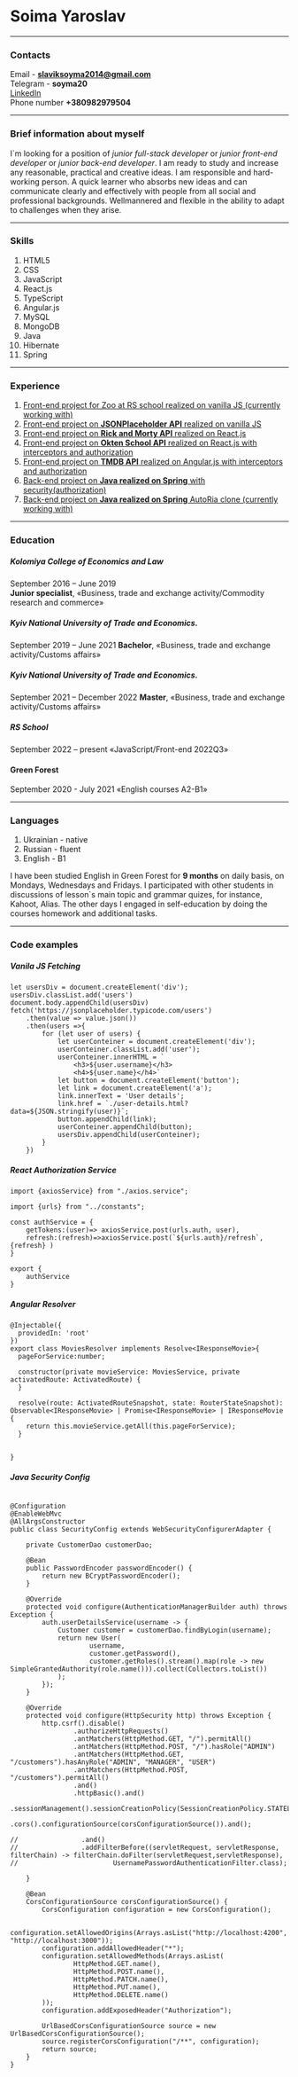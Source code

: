 # Soima Yaroslav

********* 

### Contacts

Email - **slaviksoyma2014@gmail.com**  
Telegram - **soyma20**  
[LinkedIn](https://www.linkedin.com/in/yaroslav-soima-48294824a/)  
Phone number **+380982979504**
********* 

### Brief information about myself

I`m looking for a position of *junior full-stack developer* or *junior front-end developer* or *junior back-end
developer*. I am ready to study and increase any reasonable, practical and creative ideas. I am responsible and
hard-working person. A quick learner who absorbs new ideas and can
communicate clearly and effectively with people from all social and professional backgrounds. Wellmannered and flexible
in the ability to adapt to challenges when they arise.
********* 

### Skills

1. HTML5
2. CSS
3. JavaScript
4. React.js
5. TypeScript
6. Angular.js
7. MySQL
8. MongoDB
9. Java
10. Hibernate
11. Spring

********* 

### Experience

1. [Front-end project for Zoo at RS school realized on vanilla JS (currently working with)](https://github.com/rolling-scopes-school/soyma20-JSFE2022Q3/tree/online-zoo)
2. [Front-end project on **JSONPlaceholder
   API** realized on vanilla JS](https://github.com/soyma20/normal_JS/tree/master/mini%20progect)
3. [Front-end project on **Rick and Morty
   API** realized on React.js](https://github.com/soyma20/react-apr-soyma20/tree/RickAndMortyApi)
3. [Front-end project on **Okten School
   API** realized on React.js with interceptors and authorization](https://github.com/soyma20/react-apr-soyma20/tree/bonus_authorization)
3. [Front-end project on **TMDB
   API** realized on Angular.js with  interceptors and authorization](https://github.com/soyma20/ng20222/tree/movieProgect)
3. [Back-end project on **Java realized on
   Spring** with security(authorization)](https://github.com/soyma20/ng20222/tree/movieProgect)
3. [Back-end project on **Java realized on
   Spring** AutoRia clone (currently working with)](https://github.com/soyma20/ng20222/tree/movieProgect)

********* 

### Education

##### Kolomiya College of Economics and Law

September 2016 – June 2019  
**Junior specialist**, «Business, trade and exchange activity/Commodity research and
commerce»

##### Kyiv National University of Trade and Economics.

September 2019 – June 2021
**Bachelor**, «Business, trade and exchange activity/Customs affairs»

##### Kyiv National University of Trade and Economics.

September 2021 – December 2022
**Master**, «Business, trade and exchange activity/Customs affairs»

##### RS School

September 2022 – present
«JavaScript/Front-end 2022Q3»

#### Green Forest

September 2020 - July 2021
«English courses A2-B1»
********* 

### Languages

1. Ukrainian - native
2. Russian - fluent
3. English - B1

I have been studied English in Green Forest for **9 months** on daily basis, on Mondays, Wednesdays and Fridays. I
participated
with other students in discussions of lesson`s main topic and grammar quizes, for instance, Kahoot, Alias. The other
days I engaged in self-education by doing the courses homework and additional tasks.
********* 

### Code examples

##### Vanila JS Fetching

```
let usersDiv = document.createElement('div');
usersDiv.classList.add('users')
document.body.appendChild(usersDiv)
fetch('https://jsonplaceholder.typicode.com/users')
    .then(value => value.json())
    .then(users =>{
        for (let user of users) {
            let userConteiner = document.createElement('div');
            userConteiner.classList.add('user');
            userConteiner.innerHTML = `
                <h3>${user.username}</h3>
                <h4>${user.name}</h4>`
            let button = document.createElement('button');
            let link = document.createElement('a');
            link.innerText = 'User details';
            link.href = `./user-details.html?data=${JSON.stringify(user)}`;
            button.appendChild(link);
            userConteiner.appendChild(button);
            usersDiv.appendChild(userConteiner);
        }
    })
```

##### React Authorization Service

```
import {axiosService} from "./axios.service";

import {urls} from "../constants";

const authService = {
    getTokens:(user)=> axiosService.post(urls.auth, user),
    refresh:(refresh)=>axiosService.post(`${urls.auth}/refresh`, {refresh} )
}

export {
    authService
}
```

##### Angular Resolver

```
@Injectable({
  providedIn: 'root'
})
export class MoviesResolver implements Resolve<IResponseMovie>{
  pageForService:number;

  constructor(private movieService: MoviesService, private activatedRoute: ActivatedRoute) {
  }

  resolve(route: ActivatedRouteSnapshot, state: RouterStateSnapshot): Observable<IResponseMovie> | Promise<IResponseMovie> | IResponseMovie {
    return this.movieService.getAll(this.pageForService);
  }


}
```

##### Java Security Config

```

@Configuration
@EnableWebMvc
@AllArgsConstructor
public class SecurityConfig extends WebSecurityConfigurerAdapter {

    private CustomerDao customerDao;

    @Bean
    public PasswordEncoder passwordEncoder() {
        return new BCryptPasswordEncoder();
    }

    @Override
    protected void configure(AuthenticationManagerBuilder auth) throws Exception {
        auth.userDetailsService(username -> {
            Customer customer = customerDao.findByLogin(username);
            return new User(
                    username,
                    customer.getPassword(),
                    customer.getRoles().stream().map(role -> new SimpleGrantedAuthority(role.name())).collect(Collectors.toList())
            );
        });
    }

    @Override
    protected void configure(HttpSecurity http) throws Exception {
        http.csrf().disable()
                .authorizeHttpRequests()
                .antMatchers(HttpMethod.GET, "/").permitAll()
                .antMatchers(HttpMethod.POST, "/").hasRole("ADMIN")
                .antMatchers(HttpMethod.GET, "/customers").hasAnyRole("ADMIN", "MANAGER", "USER")
                .antMatchers(HttpMethod.POST, "/customers").permitAll()
                .and()
                .httpBasic().and()
                .sessionManagement().sessionCreationPolicy(SessionCreationPolicy.STATELESS).and()
                .cors().configurationSource(corsConfigurationSource()).and();

//                .and()
//                .addFilterBefore((servletRequest, servletResponse, filterChain) -> filterChain.doFilter(servletRequest,servletResponse),
//                        UsernamePasswordAuthenticationFilter.class);

    }

    @Bean
    CorsConfigurationSource corsConfigurationSource() {
        CorsConfiguration configuration = new CorsConfiguration();

        configuration.setAllowedOrigins(Arrays.asList("http://localhost:4200", "http://localhost:3000"));
        configuration.addAllowedHeader("*");
        configuration.setAllowedMethods(Arrays.asList(
                HttpMethod.GET.name(),
                HttpMethod.POST.name(),
                HttpMethod.PATCH.name(),
                HttpMethod.PUT.name(),
                HttpMethod.DELETE.name()
        ));
        configuration.addExposedHeader("Authorization");

        UrlBasedCorsConfigurationSource source = new UrlBasedCorsConfigurationSource();
        source.registerCorsConfiguration("/**", configuration);
        return source;
    }
}
```

